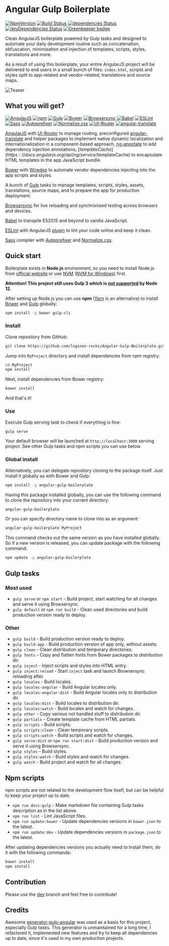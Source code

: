 # Angular Gulp Boilerplate

[![NpmVersion](https://img.shields.io/npm/v/angular-gulp-boilerplate.svg)](https://www.npmjs.com/package/angular-gulp-boilerplate)
[![Build Status](https://travis-ci.com/loginov-rocks/Angular-Gulp-Boilerplate.svg?branch=master)](https://travis-ci.com/loginov-rocks/Angular-Gulp-Boilerplate)
[![dependencies Status](https://david-dm.org/loginov-rocks/Angular-Gulp-Boilerplate/status.svg)](https://david-dm.org/loginov-rocks/Angular-Gulp-Boilerplate)
[![devDependencies Status](https://david-dm.org/loginov-rocks/Angular-Gulp-Boilerplate/dev-status.svg)](https://david-dm.org/loginov-rocks/Angular-Gulp-Boilerplate?type=dev)
[![Greenkeeper badge](https://badges.greenkeeper.io/loginov-rocks/Angular-Gulp-Boilerplate.svg)](https://greenkeeper.io/)

Clean AngularJS boilerplate powered by Gulp tasks and designed to automate your daily development routine such as
concatenation, obfuscation, minimisation and injection of templates, scripts, styles, translations and more.

As a result of using this boilerplate, your entire AngularJS project will be delivered to end users in a small bunch of
files: `index.html`, scripts and styles split to app-related and vendor-related, translations and source maps.

![Teaser](https://raw.githubusercontent.com/loginov-rocks/Angular-Gulp-Boilerplate/master/github/teaser.png)

## What you will get?

[![AngularJS](https://raw.githubusercontent.com/loginov-rocks/Angular-Gulp-Boilerplate/master/github/angular.png)](https://angularjs.org)
[![npm](https://raw.githubusercontent.com/loginov-rocks/Angular-Gulp-Boilerplate/master/github/npm.png)](https://www.npmjs.com)
[![Gulp](https://raw.githubusercontent.com/loginov-rocks/Angular-Gulp-Boilerplate/master/github/gulp.png)](https://gulpjs.com)
[![Bower](https://raw.githubusercontent.com/loginov-rocks/Angular-Gulp-Boilerplate/master/github/bower.png)](https://bower.io)
[![Browsersync](https://raw.githubusercontent.com/loginov-rocks/Angular-Gulp-Boilerplate/master/github/browsersync.png)](https://browsersync.io)
[![Babel](https://raw.githubusercontent.com/loginov-rocks/Angular-Gulp-Boilerplate/master/github/babel.png)](https://babeljs.io)
[![ESLint](https://raw.githubusercontent.com/loginov-rocks/Angular-Gulp-Boilerplate/master/github/eslint.png)](https://eslint.org)
[![Sass](https://raw.githubusercontent.com/loginov-rocks/Angular-Gulp-Boilerplate/master/github/sass.png)](https://sass-lang.com)
[![Autoprefixer](https://raw.githubusercontent.com/loginov-rocks/Angular-Gulp-Boilerplate/master/github/autoprefixer.png)](https://autoprefixer.github.io)
[![Normalize.css](https://raw.githubusercontent.com/loginov-rocks/Angular-Gulp-Boilerplate/master/github/normalize.png)](https://necolas.github.io/normalize.css)
[![UI-Router](https://raw.githubusercontent.com/loginov-rocks/Angular-Gulp-Boilerplate/master/github/ui-router.png)](https://ui-router.github.io)
[![angular-translate](https://raw.githubusercontent.com/loginov-rocks/Angular-Gulp-Boilerplate/master/github/angular-translate.png)](https://angular-translate.github.io)

[AngularJS](https://angularjs.org) with [UI-Router](https://ui-router.github.io) to manage routing, preconfigured
[angular-translate](https://angular-translate.github.io) and helper packages to implement native dynamic localization
and internationalization in a component-based approach, [ng-annotate](https://www.npmjs.com/package/ng-annotate) to add
dependency injection annotations, [$templateCache](https://docs.angularjs.org/api/ng/service/$templateCache) to
encapsulate HTML templates in the app JavaScript bundle.

[Bower](https://bower.io) with [Wiredep](https://www.npmjs.com/package/wiredep) to automate vendor dependencies
injecting into the app scripts and styles.

A bunch of [Gulp](https://gulpjs.com) tasks to manage templates, scripts, styles, assets, translations, source maps, and
to prepare the app for production deployment.

[Browsersync](https://browsersync.io) for live reloading and synchronised testing across browsers and devices.

[Babel](https://babeljs.io) to transpile ES2015 and beyond to vanilla JavaScript.

[ESLint](https://eslint.org) with AngularJS [plugin](https://www.npmjs.com/package/eslint-plugin-angular) to lint your
code online and keep it clean.

[Sass](https://sass-lang.com) compiler with [Autoprefixer](https://autoprefixer.github.io) and
[Normalize.css](https://necolas.github.io/normalize.css).

## Quick start

Boilerplate exists in **Node.js** environment, so you need to install Node.js from
[official website](https://nodejs.org) or use [NVM](https://github.com/creationix/nvm)
([NVM for Windows](https://github.com/coreybutler/nvm-windows)) first.   

**Attention! This project still uses Gulp 3 which is [not supported](https://github.com/gulpjs/gulp/issues/2324) by Node
12.**

After setting up Node.js you can use **npm** ([Yarn](https://yarnpkg.com) is an alternative) to install
[Bower](https://bower.io) and [Gulp](https://gulpjs.com) globally:

```sh
npm install -g bower gulp-cli
```

### Install

Clone repository from GitHub:

```sh
git clone https://github.com/loginov-rocks/Angular-Gulp-Boilerplate.git MyProject
```

Jump into `MyProject` directory and install dependencies from npm registry:

```sh
cd MyProject
npm install
```

Next, install dependencies from Bower registry:

```sh
bower install
```

And that's it!

### Use

Execute Gulp serving task to check if everything is fine:

```sh
gulp serve
```

Your default browser will be launched at `http://localhost:3000` serving project. See other Gulp tasks and npm scripts
you can use below.

### Global install

Alternatively, you can delegate repository cloning to the package itself. Just install it globally as with Bower and
Gulp:

```sh
npm install -g angular-gulp-boilerplate
```

Having this package installed globally, you can use the following command to clone the repository into your current
directory:

```sh
angular-gulp-boilerplate
```

Or you can specify directory name to clone into as an argument:

```sh
angular-gulp-boilerplate MyProject
```

This command checks out the same version as you have installed globally. So if a new version is released, you can update
package with the following command:

```sh
npm update -g angular-gulp-boilerplate
```

## Gulp tasks

### Most used

* `gulp serve` or `npm start` - Build project, start watching for all changes and serve it using Browsersync.
* `gulp default` or `npm run build` - Clean used directories and build production version ready to deploy.

### Other

* `gulp build` - Build production version ready to deploy.
* `gulp build-app` - Build production version of app only, without assets.
* `gulp clean` - Clean distribution and temporary directories.
* `gulp fonts` - Copy and flatten fonts from Bower packages to distribution dir.
* `gulp inject` - Inject scripts and styles into HTML entry.
* `gulp inject:reload` - Start `inject` task and launch Browsersync reloading after.
* `gulp locales` - Build locales.
* `gulp locales-angular` - Build Angular locales only.
* `gulp locales-angular:dist` - Build Angular locales only to distribution dir.
* `gulp locales:dist` - Build locales to distribution dir.
* `gulp locales:watch` - Build locales and watch for changes.
* `gulp other` - Copy various not handled stuff to distribution dir.
* `gulp partials` - Create template cache from HTML partials.
* `gulp scripts` - Build scripts.
* `gulp scripts:clean` - Clean temporary scripts.
* `gulp scripts:watch` - Build scripts and watch for changes.
* `gulp serve:dist` or `npm run start:dist` - Build production version and serve it using Browsersync.
* `gulp styles` - Build styles.
* `gulp styles:watch` - Build styles and watch for changes.
* `gulp watch` - Build project and watch for all changes.

## Npm scripts

npm scripts are not related to the development flow itself, but can be helpful to keep your project up to date.

* `npm run docs:gulp` - Make markdown file containing Gulp tasks description as in the list above.
* `npm run lint` - Lint JavaScript files.
* `npm run update:bower` - Update dependencies versions in `bower.json` to the latest.
* `npm run update:dev` - Update dependencies versions in `package.json` to the latest.

After updating dependencies versions you actually need to install them, do it with the following commands:

```sh
bower install
npm install
```

## Contribution

Please use the [dev](https://github.com/loginov-rocks/Angular-Gulp-Boilerplate/tree/dev) branch and feel free to contribute!

## Credits

Awesome [generator-gulp-angular](https://github.com/Swiip/generator-gulp-angular) was used as a basis for this project,
especially Gulp tasks. This generator is unmaintained for a long time, I refactored it, implemented new features and try
to keep all dependencies up to date, since it's used in my own production projects.
